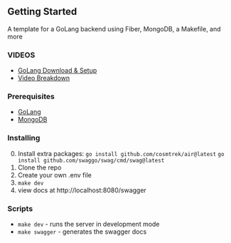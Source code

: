 ## Getting Started

A template for a GoLang backend using Fiber, MongoDB, a Makefile, and more

### VIDEOS

- [GoLang Download & Setup](https://www.youtube.com/watch?v=Q7uh85_i0-M)
- [Video Breakdown](https://youtu.be/6C-2R92L01Q)

### Prerequisites

- [GoLang](https://golang.org/doc/install)
- [MongoDB](https://docs.mongodb.com/manual/installation/)

### Installing

0. Install extra packages: 
    ```go install github.com/cosmtrek/air@latest```
    ```go install github.com/swaggo/swag/cmd/swag@latest```
1. Clone the repo
2. Create your own .env file
3. ```make dev```
4. view docs at http://localhost:8080/swagger

### Scripts

- ```make dev``` - runs the server in development mode
- ```make swagger``` - generates the swagger docs